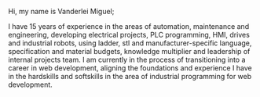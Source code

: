 Hi, my name is Vanderlei Miguel;

  I have 15 years of experience in the areas of automation, maintenance and engineering, developing electrical projects, PLC programming, HMI, drives and industrial robots, using ladder, stl and manufacturer-specific language, specification and material budgets, knowledge multiplier and leadership of internal projects team.
  I am currently in the process of transitioning into a career in web development, aligning the foundations and experience I have in the hardskills and softskills in the area of industrial programming for web development.
